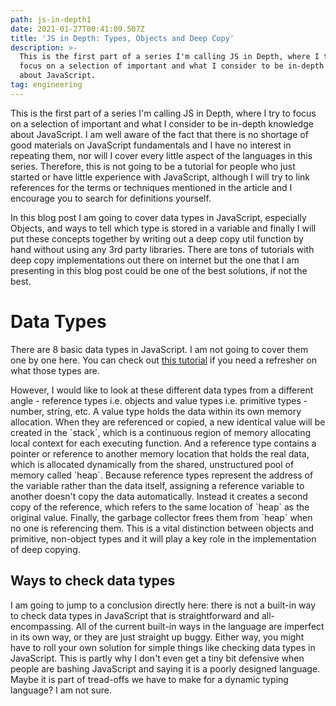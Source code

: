 ```yaml
---
path: js-in-depth1
date: 2021-01-27T00:41:09.507Z
title: 'JS in Depth: Types, Objects and Deep Copy'
description: >-
  This is the first part of a series I'm calling JS in Depth, where I try to
  focus on a selection of important and what I consider to be in-depth knowledge
  about JavaScript.
tag: engineering
---
```

This is the first part of a series I'm calling JS in Depth, where I try to focus on a selection of important and what I consider to be in-depth knowledge about JavaScript. I am well aware of the fact that there is no shortage of good materials on JavaScript fundamentals and I have no interest in repeating them, nor will I cover every little aspect of the languages in this series. Therefore, this is not going to be a tutorial for people who just started or have little experience with JavaScript, although I will try to link references for the terms or techniques mentioned in the article and I encourage you to search for definitions yourself.



In this blog post I am going to cover data types in JavaScript, especially Objects, and ways to tell which type is stored in a variable and finally I will put these concepts together by writing out a deep copy util function by hand without using any 3rd party libraries. There are tons of tutorials with deep copy implementations out there on internet but the one that I am presenting in this blog post could be one of the best solutions, if not the best.



# Data Types

There are 8 basic data types in JavaScript. I am not going to cover them one by one here. You can check out [this tutorial](https://javascript.info/types) if you need a refresher on what those types are. 

However, I would like to look at these different data types from a different angle - reference types i.e. objects and value types i.e. primitive types - number, string, etc. A value type holds the data within its own memory allocation. When they are referenced or copied, a new identical value will be created in the \`stack\`, which is a continuous region of memory allocating local context for each executing function. And a reference type contains a pointer or reference to another memory location that holds the real data, which is allocated dynamically from the shared, unstructured pool of memory called \`heap\`.  Because reference types represent the address of the variable rather than the data itself, assigning a reference variable to another doesn't copy the data automatically. Instead it creates a second copy of the reference, which refers to the same location of  \`heap\` as the original value. Finally, the garbage collector frees them from  \`heap\` when no one is referencing them. This is a vital distinction between objects and primitive, non-object types and it will play a key role in the implementation of deep copying. 

## Ways to check data types

I am going to jump to a conclusion directly here: there is not a built-in way to check data types in JavaScript that is straightforward and all-encompassing. All of the current built-in ways in the language are imperfect in its own way, or they are just straight up buggy. Either way, you might have to roll your own solution for simple things like checking data types in JavaScript. This is partly why I don't even get a tiny bit defensive when people are bashing JavaScript and saying it is a poorly designed language. Maybe it is part of tread-offs we have to make for a dynamic typing language? I am not sure.
